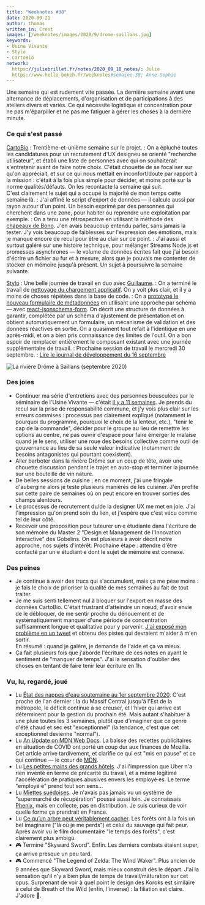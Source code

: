 ```yaml
---
title: "Weeknotes #38"
date: 2020-09-21
author: thomas
written_in: Crest
images: [/weeknotes/images/2020/9/drome-saillans.jpg]
keywords:
- Usine Vivante
- Stylo
- CartoBio
network:
  https://juliebrillet.fr/notes/2020_09_18_notes/: Julie
  https://www.hello-bokeh.fr/weeknotes#semaine-38: Anne-Sophie
---
```


Une semaine qui est rudement vite passée. La dernière semaine avant une alternance de déplacements, d'organisation et de participations à des ateliers divers et variés. Ce qui nécessite logistique et concentration pour ne pas m'éparpiller et ne pas me fatiguer à gérer les choses à la dernière minute.

<!--more-->

### Ce qui s'est passé

[CartoBio]
: Trentième-et-unième semaine sur le projet.
: On a épluché toutes les candidatures pour un recrutement d'UX designeu·se orienté "recherche utilisateur", et établi une liste de personnes avec qui on souhaiterait s'entretenir avant de faire notre choix. C'était chouette de se focaliser sur qu'on appréciait, et sur ce qui nous mettait en inconfort/doute par rapport à la mission : c'était à la fois plus simple pour décider, et moins porté sur la norme qualités/défauts. On les recontacte la semaine qui suit.<br>
C'est clairement le sujet qui a occupé la majorité de mon temps cette semaine là.
: J'ai affiné le script d'export de données — il calcule aussi par rayon autour d'un point. Un besoin exprimé par des personnes qui cherchent dans une zone, pour habiter ou reprendre une exploitation par exemple.
: On a tenu une rétrospective en utilisant la méthode des [chapeaux de Bono](https://fr.wikipedia.org/wiki/M%C3%A9thode_des_six_chapeaux). J'en avais beaucoup entendu parler, sans jamais la tester. J'y vois beaucoup de faiblesses sur l'expression des émotions, mais je manque encore de recul pour être au clair sur ce point.
: J'ai aussi et surtout galéré sur une histoire technique, pour mélanger Streams Node.js et promesses asynchrones — le volume de données écrites fait que j'ai besoin d'écrire un fichier au fur et à mesure, alors que je pouvais me contenter de stocker en mémoire jusqu'à présent. Un sujet à poursuivre la semaine suivante.

[Stylo]
: Une belle journée de travail en duo avec [Guillaume].
: On a terminé le travail de [nettoyage du chargement applicatif](https://github.com/EcrituresNumeriques/stylo/pull/225). On y voit plus clair, et il y a moins de choses répétées dans la base de code.
: On a [prototypé le nouveau formulaire de métadonnées](https://github.com/EcrituresNumeriques/stylo/pull/230) en utilisant une approche par schéma — avec [react-jsonschema-form](https://github.com/rjsf-team/react-jsonschema-form). On décrit une structure de données à garantir, complétée par un schéma d'ajustement de présentation et on obtient automatiquement un formulaire, un mécanisme de validation et des données réactives en sortie. On a quasiment tout refait à l'identique en une après-midi, et on a bien pris connaissance des limites de l'outil. On a bon espoir de remplacer entièrement le composant existant avec une journée supplémentaire de travail.
: Prochaine session de travail le mercredi 30 septembre.
: [Lire le journal de développement du 16 septembre](https://github.com/EcrituresNumeriques/stylo/blob/master/JOURNAL.md#mercredi-16-septembre-2020)

![](/weeknotes/images/2020/9/drome-saillans.jpg "La rivière Drôme à Saillans (septembre 2020)")

### Des joies

- Continuer ma série d'entretiens avec des personnes bousculées par le séminaire de l'Usine Vivante — c'était [il y a 11 semaines](/weeknotes/27/). Je prends du recul sur la prise de responsabilité commune, et j'y vois plus clair sur les erreurs commises : processus pas clairement expliqué (notamment le pourquoi du programme, pourquoi le choix de la lenteur, etc.), "tenir le cap de la commande", décider pour le groupe au lieu de remettre les options au centre, ne pas ouvrir d'espace pour faire émerger le malaise quand je le sens, utiliser une roue des besoins collective comme outil de gouvernance au lieu de sa seule valeur indicative (notamment de besoins antagonistes qui pourtant coexistent).
- Aller barboter dans la rivière Drôme sur un coup de tête, avoir une chouette discussion pendant le trajet en auto-stop et terminer la journée sur une bouteille de vin nature.
- De belles sessions de cuisine ; en ce moment, j'ai une fringale d'aubergine alors je teste plusieurs manières de les cuisiner. J'en profite sur cette paire de semaines où on peut encore en trouver sorties des champs alentours.
- Le processus de recrutement du/de la designer UX me met en joie. J'ai l'impression qu'on prend soin du lien, et j'espère que c'est vécu comme tel de leur côté.
- Recevoir une proposition pour tuteurer un·e étudiante dans l'écriture de son mémoire du Master 2 "Design et Management de l'Innovation Interactive" des Gobelins. On est plusieurs à avoir décrit notre approche, nos sujets d'intérêt. Prochaine étape : attendre d'être contacté par un·e étudiant·e dont le sujet de mémoire est connexe.

### Des peines

- Je continue à avoir des trucs qui s'accumulent, mais ça me pèse moins : je fais le choix de prioriser la qualité de mes semaines au fait de tout traiter.
- Je me suis senti tellement nul à bloquer sur l'export en masse des données CartoBio. C'était frustrant d'atteindre un nœud, d'avoir envie de le débloquer, de me sentir proche du dénouement et de systématiquement manquer d'une période de concentration suffisamment longue et qualitative pour y parvenir. [J'ai exposé mon problème en un tweet](https://twitter.com/thom4parisot/status/1305895561149779970) et obtenu des pistes qui devraient m'aider à m'en sortir.<br>
En résumé : quand je galère, je demande de l'aide et ça va mieux.
- Ça fait plusieurs fois que j'aborde l'écriture de ces notes en ayant le sentiment de "manquer de temps". J'ai la sensation d'oublier des choses en tentant de faire tenir leur écriture en 1h.

### Vu, lu, regardé, joué

- Lu [État des nappes d'eau souterraine au 1er septembre 2020](https://www.brgm.fr/publication-presse/etat-nappes-eau-souterraine-1er-septembre-2020). C'est proche de l'an dernier : la du Massif Central jusqu'à l'Est de la métropole, le déficit continue à se creuser, et l'hiver qui arrive est déterminent pour la gestion du prochain été. Mais autant s'habituer à une pluie toutes les 3 semaines, plutôt que d'imaginer que ce genre d'été chaud et sec est "exceptionnel" (la tendance, c'est que cet exceptionnel devienne "normal").
- Lu [An Update on MDN Web Docs](https://hacks.mozilla.org/2020/08/an-update-on-mdn-web-docs/). La baisse des recettes publicitaires en situation de COVID ont porté un coup dur aux finances de Mozilla. Cet article arrive tardivement, et clarifie ce qui est "mis en pause" et ce qui continue — le cœur de [MDN](https://developer.mozilla.org/).
- Lu [Les petites mains des grands hôtels](https://www.monde-diplomatique.fr/2020/09/MORGAN/62170). J'ai l'impression que Uber n'a rien inventé en terme de précarité du travail, et a même légitimé l'accélération de pratiques abusives envers les employé·es. Le terme "employé·e" prend tout son sens…
- Lu [Miettes suédoises](https://www.monde-diplomatique.fr/2020/09/BOUKHRIS_FERRE/62151). Je n'avais pas jamais vu un système de "supermarché de récupération" poussé aussi loin. Je connaissais [Phenix](https://wearephenix.com), mais en collecte, pas en distribution. Je suis curieux de voir quelle forme ça prendrait en France.
- Lu [Ce qu’un arbre peut véritablement cacher](https://www.monde-diplomatique.fr/2020/09/POUPEAU/62164). Les forêts ont à la fois un bel imaginaire ("là où je me perds") et celui du sauvage qui fait peur. Après avoir vu le film documentaire "le temps des forêts", c'est clairement plus ambigü.
- 🎮 Terminé "Skyward Sword". Enfin. Les derniers combats étaient super, ça arrive presque un peu tard.
- 🎮 Commencé "The Legend of Zelda: The Wind Waker". Plus ancien de 9 années que Skyward Sword, mais mieux construit dès le départ. J'ai la sensation qu'il n'y a bien plus de temps de travail/mâturation sur cet opus. Surprenant de voir à quel point le design des Koroks est similaire à celui de Breath of the Wild (enfin, l'inverse) : la filiation est claire. J'adore 🙂.

[détour.studio]: /
[Stylo]: https://github.com/EcrituresNumeriques/stylo
[Jardins Nourriciers]: https://www.lesjardinsnourriciers.com/
[CartoBio]: https://cartobio.org/
[Usine Vivante]: https://www.usinevivante.org
[Revue Hybrid]: https://www.puv-editions.fr/collections/hybrid.html
[paged.js]: https://www.pagedjs.org/

[Noémie]: https://noemiegirard.co
[Mélina]: http://melinacoaching.com/
[Anne-Sophie]: https://hello-bokeh.fr
[Guillaume]: https://www.yuzutech.fr/
[Claire]: https://www.lassembleuse.fr/
[Antoine]: https://www.quaternum.net/
[Alexandre]: https://apollonet.fr/
